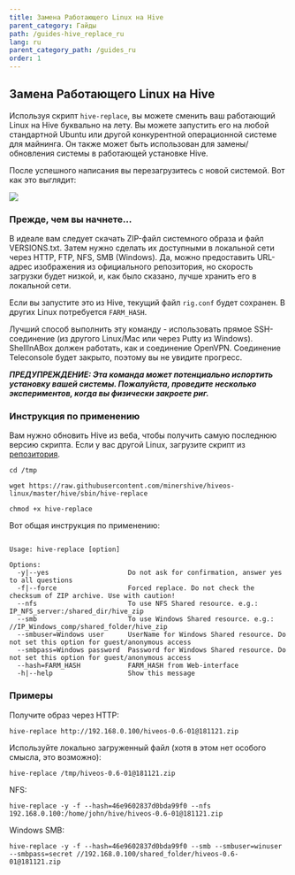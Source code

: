 ```yaml
---
title: Замена Работающего Linux на Hive
parent_category: Гайды
path: /guides-hive_replace_ru
lang: ru
parent_category_path: /guides_ru
order: 1
---
```


## Замена Работающего Linux на Hive
Используя скрипт `hive-replace`, вы можете сменить ваш работающий Linux на Hive буквально на лету. Вы можете запустить его на любой стандартной Ubuntu или другой конкурентной операционной системе для майнинга. Он также может быть использован для замены/обновления системы в работающей установке Hive.

После успешного написания вы перезагрузитесь с новой системой. Вот как это выглядит:

<img src="https://forum.hiveos.farm/uploads/default/optimized/2X/1/1a226a504cd5b52dcd645fe0cc45e91249d25ac6_2_476x500.png">

### Прежде, чем вы начнете...
В идеале вам следует скачать ZIP-файл системного образа и файл VERSIONS.txt. Затем нужно сделать их доступными в локальной сети через HTTP, FTP, NFS, SMB (Windows). Да, можно предоставить URL-адрес изображения из официального репозитория, но скорость загрузки будет низкой, и, как было сказано, лучше хранить его в локальной сети.

Если вы запустите это из Hive, текущий файл `rig.conf` будет сохранен. В других Linux потребуется `FARM_HASH`.

Лучший способ выполнить эту команду - использовать прямое SSH-соединение (из другого Linux/Mac или через Putty из Windows). ShellInABox должен работать, как и соединение OpenVPN. Соединение Teleconsole будет закрыто, поэтому вы не увидите прогресс.

***ПРЕДУПРЕЖДЕНИЕ: Эта команда может потенциально испортить установку вашей системы. Пожалуйста, проведите несколько экспериментов, когда вы физически закроете риг.***

### Инструкция по применению
Вам нужно обновить Hive из веба, чтобы получить самую последнюю версию скрипта. Если у вас другой Linux, загрузите скрипт из [репозитория](https://github.com/minershive/hiveos-linux).

`cd /tmp`

`wget https://raw.githubusercontent.com/minershive/hiveos-linux/master/hive/sbin/hive-replace`

`chmod +x hive-replace`

Вот общая инструкция по применению:

<pre><code>
Usage: hive-replace [option] <Path or URL to ZIP file with Hive OS image>

Options:
  -y|--yes                    Do not ask for confirmation, answer yes to all questions
  -f|--force                  Forced replace. Do not check the checksum of ZIP archive. Use with caution!
  --nfs                       To use NFS Shared resource. e.g.: IP_NFS_server:/shared_dir/hive_zip
  --smb                       To use Windows Shared resource. e.g.: //IP_Windows_comp/shared_folder/hive_zip
  --smbuser=Windows user      UserName for Windows Shared resource. Do not set this option for guest/anonymous access
  --smbpass=Windows password  Password for Windows Shared resource. Do not set this option for guest/anonymous access
  --hash=FARM_HASH            FARM_HASH from Web-interface
  -h|--help                   Show this message
</code></pre>

### Примеры
Получите образ через HTTP:

`hive-replace http://192.168.0.100/hiveos-0.6-01@181121.zip`

Используйте локально загруженный файл (хотя в этом нет особого смысла, это возможно):

`hive-replace /tmp/hiveos-0.6-01@181121.zip`

NFS:

`hive-replace -y -f --hash=46e9602837d0bda99f0 --nfs 192.168.0.100:/home/john/hive/hiveos-0.6-01@181121.zip`

Windows SMB:

`hive-replace -y -f --hash=46e9602837d0bda99f0 --smb --smbuser=winuser --smbpass=secret //192.168.0.100/shared_folder/hiveos-0.6-01@181121.zip`
